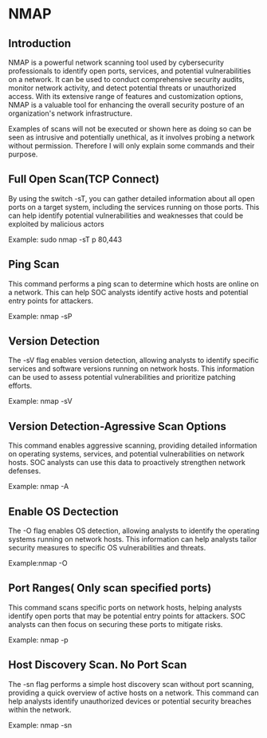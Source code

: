 # NMAP


## Introduction

NMAP is a powerful network scanning tool used by cybersecurity professionals to identify open ports, services, and potential vulnerabilities on a network. It can be used to conduct comprehensive security audits, monitor network activity, and detect potential threats or unauthorized access. With its extensive range of features and customization options, NMAP is a valuable tool for enhancing the overall security posture of an organization's network infrastructure.

Examples of scans will not be executed or shown here as doing so can be seen as intrusive and potentially unethical, as it involves probing a network without permission.  Therefore I will only explain some commands and their purpose.


## Full Open Scan(TCP Connect)
By using the switch -sT, you can gather detailed information about all open ports on a target system, including the services running on those ports. This can help identify potential vulnerabilities and weaknesses that could be exploited by malicious actors

Example: sudo nmap -sT p 80,443 <IP address>

##  Ping Scan
This command performs a ping scan to determine which hosts are online on a network. This can help SOC analysts identify active hosts and potential entry points for attackers.

Example: nmap -sP <target>

##  Version Detection
The -sV flag enables version detection, allowing analysts to identify specific services and software versions running on network hosts. This information can be used to assess potential vulnerabilities and prioritize patching efforts.

Example: nmap -sV <target>

##  Version Detection-Agressive Scan Options
This command enables aggressive scanning, providing detailed information on operating systems, services, and potential vulnerabilities on network hosts. SOC analysts can use this data to proactively strengthen network defenses.

Example: nmap -A <target>

##  Enable OS Dectection
 The -O flag enables OS detection, allowing analysts to identify the operating systems running on network hosts. This information can help analysts tailor security measures to specific OS vulnerabilities and threats.

 Example:nmap -O <target>

## Port Ranges( Only scan specified ports)
This command scans specific ports on network hosts, helping analysts identify open ports that may be potential entry points for attackers. SOC analysts can then focus on securing these ports to mitigate risks.

Example: nmap -p <port> <target>

## Host Discovery Scan. No Port Scan
The -sn flag performs a simple host discovery scan without port scanning, providing a quick overview of active hosts on a network. This command can help analysts identify unauthorized devices or potential security breaches within the network.

Example: nmap -sn <target>














